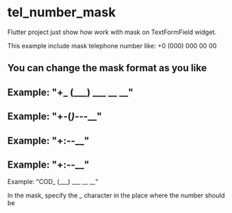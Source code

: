 # tel_number_mask

Flutter project just show how work with mask on TextFormField widget.

This example include mask telephone number like: +0 (000) 000 00 00

You can change the mask format as you like
-
<blink>  Example: "+_ (___) ___ __ __"</blink>
-
<blink>  Example: "+__-(___)-___-__-__"</blink>
-
<blink>  Example: "+__:___-___-____"</blink>
-
<blink>  Example: "+__:___-___-____"</blink>
-
<blink>  Example: "COD_ (___) ___ __ __"</blink>

In the mask, specify the _ character in the place where the number should be
